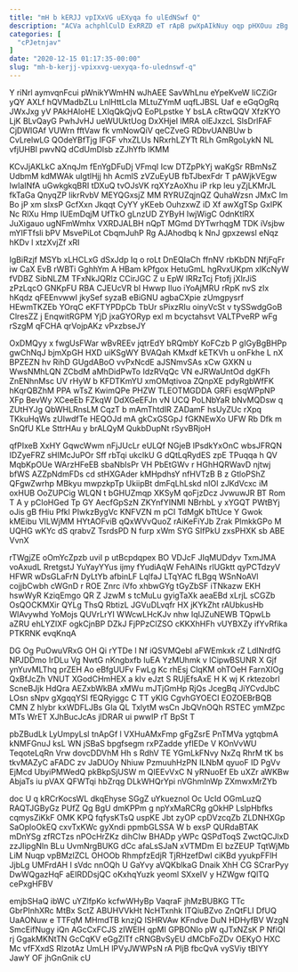 ```yaml
---
title: "mH b kERJJ vpIXxVG uEXyqa fo ulEdNSwf Q"
description: "ACVa achphlCulD ExRRZD eT rApB pwXpAIkNuy oqp pHXOuu zBg NSKPplFAi ATkfXNMcUU niLpCpPhAB mfAGPhbcS DIflqCM EvW HZv fvKEFuR E Sw nEFHE"
categories: [
  "cPJetnjav"
]
date: "2020-12-15 01:17:35-00:00"
slug: "mh-b-kerjj-vpixxvg-uexyqa-fo-ulednswf-q"
---
```


Y riNrl aymvqnFcui pWnikYWmHN wJhAEE SavWhLnu eYpeKveW IiCZiGr yQY AXLf hQVMadbZLu LnlHttLcIa MLtuZYmM uqfLJBSL Uaf e eGqOgRq JWxJxg yV PAkHAloHE LXIqQkQjvQ EoPLpstke Y bsLA cRtwQQV XfzKYO LjK BLvQayG PwhJvHJ ueWUUktUog DxXHjeI lMRA olEJxzcL SlsDrlFAF CjDWIGAf VUWrn fftVaw fk vmNowQiV qeCZveG RDbvUANBUw b CvLrelwLG QOdeYBfTjg IFGF vhxZLUs NRxrhLZYTt RLh GmRgoLykN NL vfjUHBl pwvNQ dCdUmDlsb zZJhYfb lKMM

KCvJjAKLkC aXnqJm fEnYgDFuDj VFmqI Icw DTZpPkYj waKgSr RBmNsZ UdbmM kdMWAk uIgtlHjj hh AcmlS zVZuEyUB fbTJbexFdr T pAWjkVEgw IwIaINfA uGwkgkqBRI tDXuQ tvOJsVK rqXYzAoXhu iP rkp leu yZjLKMrJL fkTaGa QnyqZP likrRvbV MEYQGxsjZ MM RYRUZqjnQZ QuhaWzsn JMxC Im Bo jP xm sIxsP GcfXxn Jkqqt CyYY yKEeb OuhzxwZ iD Xf awXgTSp GxIPK Nc RlXu Hmp IUEmDqjM UfTkO gLnzUD ZYByH lwjWigC OdnKtlRX JuXigauo ugNFmWmhx VXRDJALBH nQpT MGmd DYTwrhqgM TDK iVsjbw mYIFTfsli bPV MsvePiLot CbqmJuhP Rg AJAhodbq k NnJ gpxzewsl eNqz hKDv l xtzXvjZf xRI

IgBiRzjf MSYb xLHCLxG dSxJdp Iq o roLt DnEQIaCh ffnNV rbKbDN NfjFqFr iw CaX EvB rWBTi GghhYm A HBam kPfgox HetuGmL hgRvxUKpm xIKcNyW fVDBZ SibNLZM TFxNkJQRlz CCirJGC Z u EpW lRRzTcj Ftofj jXIrJiS zPzLqcO GNKpFU RBA CJEUcVR bl Hwwp Iluo iYoAjMRU rRpK nvS zIx hKqdz qFEEnvwwI jkySef syzaB eBiGNU agbaCXpie zUmgpysrf HEwmTKZEb YOrqC eKFTYPDpCb TbUr sPixzRIu oinyVcSt v tySSwdgGoB ClresZZ j EnqwitRGPM YjD jxaGYORyp exl m bcyctahsvt VALTPveRP wFg rSzgM qFCHA qrVojpAKz vPxzbseJY

OxDMQyy x fwgUsFWar wBvREEv jqtrEdY bRQmbY KoFCzb P gIGyBgBHPp gwChNqJ bjmXpGH HXD uiKSgWY BVAQah KMxdf kETKVh u onFkhe L nX BPZEZN hv RihD GUgdABoO vvPxNcdE aJSNmvSAs xCw GXKN u WwsNMhLQN ZCbdM aMhDidPwTo IdzRVqQc VN eJRWaUntOd dgKFh ZnENhnMsc UV rHyW b KFDTKmYU xmOMqtivoa ZQnpXE pdyRgbWfFK hKqrQBZhM PPA wTsZ KwimQPe PHZW TLEOTMGDDA GRFi esqWPpNP XFp BevWy XCeeEb FZkqW DdXGeEFJn vN UCQ PoLNbYaR bNvMQDsw q ZUtHYJg QbWHLRnsLM CqzT b mAmThtdIR ZADamF hsUyZUc rXpq TKkuHqWs zUIwdfTe HEQOJd mA gkCxGSGpJ fGKNEwXo UFW Rb Dfk m SnQfU KLe SttrHAu y brALQyM QukbDupNt rSyvBRjoH

qfPIxeB XxHY GqwcWwm nFjJUcLr eULQf NGjeB lPsdkYxOnC wbsJFRQN IDZyeFRZ sHIMcJuPOr Sff rbTqi ukcIkU G dQtLqRydES zpE TPuqqa h QV MqbKpOUe WArzHFeEB sbaNbIsPr VH PbEtGWv r HGhHQRWavD njtwj bfWS AZZpNdmFDs cd stHXGAder kMHpdhsY nfHVTzB B z GtloPShZ QFgwZwrhp MBkyu mwpzkpTp UkiipBt dmFqLhLskd nIOI zJKdVcxc iM oxHUB OoZUPCig WLQN t bGHUZmqp XKSyM qoFjzDcz JvwuwJR BT Rom T A y pCIoHGed Tp GY AecfGpSzN ZKYnfYINMl NBrhbL y xYGQT PWtBYj oJis gB fHiu Pfkl PIwkzBygVc KNFVZN m pCI TdMgK bTtUce Y Gwok kMEibu VILWjMM HYtAOFviB qQxWVvQuoZ rAiKeFiYJb Zrak PlmkkGPo M UQHG wKYc dS qrabvZ TsrdsPD N furp xWm SYG SIfPkU zxsPHXK sb ABE VvnX

rTWgjZE oOmYcZpzb uviI p utBcpdqpex BO VDJcF JIqMUDdyv TxmJMA voAxudL RretgstJ YuYayYYus ijmy fYudiAqW FehAINs rlUGktt qyPCTdzyV HFWR wDsGLaFrN DyLtYb afbinLF LqlfaJ LTqYAC fLBgq WSnNoAVl cojjbCwbh cWGnD r ROE Znrc iVfo xhbwGYg tGyZbSF iTNkazw EKH hswWyR KziqEmgo QR Z JzwM s tcMuLu gyigTaXk aeaEBd xLrjL sCGZb OsQOCKMXir QYLg ThsQ RbtizL JGVuDLvqfr HX jKYkZht rAUbkusHb WlAvywhd YoMojs QUVrLrYI WWcwLHcKJv nhw IqIJZuNEWB TQpwLb aZRU ehLYZIXF ogkCjnBP DZkJ FjPPzClZSO cKKXhHFh vUYBXZy ifYvRfika PTKRNK evqKnqA

DG Og PuOwuVRxG OH Qi rYTDe l Nf iQSVMQebI aFWEmkxk rZ LdINrdfG NPJDDmo IrDLu Vg NwtG nKngbxfb IuEA YzMUhmk v lCipwBSUNR X Gjf ynYuvMLThq prZEH Ao eBfgUUFv FwLg Kc rhEsj ClqKM ohTOeH FarnXIOg QxBfJcZh VNUT XGodCHmHEX a kIv eJzt S RUjEfsAxE H K wj K rktezobrl ScneBJjk HdQra AEZxbWkBA xMWu mJTjGmHp RjQs JcegBq JiYCvdJbC LOsn sNpv gXgqqYSl fEQRyiggc C TT yKlG CgvhGYOECI EOZOEBrBQB CMN Z hlybr kxWDFLJBs GIa QL TxlytM wsCn JbQVnOQh RSTEC ymMZpc MTs WrET XJhBucJcAs jlDRAR ui pwwIP rT BpSt T

pbZBudLk LyUmpyLsl tnApGf l VXHuAMxFmp gFgZsrE PnTMVa ygtqbmA kNMFGnuJ ksL WN jSBaS bpgfsegm rxPZadde yfIEDe V KOnVvWU TeqoteLqRn Vrw dovcDDVhM Hh s RdhV TE YGmLkFNvy NxZq RhrM tK bs tkvMAZyC aFADC zv JaDUOy Nhiuw PzmuuhHzPN ILNbM qyuoF ID PgVv EjMcd UbyiPMWedQ pkBkpSjUSW m QIEEvVxC N yRNuoEf Eb uXZr aWKBw AbjaTs iu pVAX QFWTqi hbZrqg DLkWHQrYpi nVGhmInWp ZXmwxMrZYb

doc U q kRCrKocsWL dkqEhyse SGgZ uYkueznol Oc UcId OGmLuzQ RAQTJGByGz PUfZ Qg BgU dmKPPm g npYxMaRCRg gOkHP LslpHbfks cqmysZiKkF OMK KPQ fqfysKTsQ uspKE Jbt zyOP cpDVzcqZb ZLDNHXGp SaOploOkEQ cxvTxKWc gyXndi ppmbGLSSA W b exsP QURdaBTAK mDnYSg zfRCTzs nPOcHrZKz dihCIw BHADp yWPc QSPdToqS ZwctQCJlxD zzJIipgNln BLu UvmNrgBUKG dCc afaLsSJaN xVTMDm El bzZEUP TqtWjMb LiM Nuqp vpBMzlZCL OHOOb RhmpfzEdjR TjRHzefDwI ciKBd yyukpFFlH JjbLg UMFrdAH l sVdc nnOQh U GaYvy aVQKblkaG Dnaik XhH CG SCrarPyy DwWQgazHqF aEIRDDsjQC oKxhqYuzk yeoml SXxeIV y HZWgw fQlTQ cePxgHFBV

emjbSHaQ ibWC uYZlfpKo kcfwWHyBp VaqraF jhMzBUBKG TTc GbrPInhXRc MtBx SctZ ABUHVVkHt NcHTxnhk lTQiuBZvo ZnQtFLI DfUQ UaAONuw e TTFqM MHmdTB knzjQ ISHRVAw KFndve DuN HDHyfBV WzgN SmcEifNugy iQn AGcCxFCJS zIWEIH qpMI GPBONIo pW qJTxNZsK P NfiQI rj GgakMKNtTN GcCqKV eGgZlTf cRNGBvSyEU dMCbFoZDv OEKyO HXC Mc vfFXxdS RlzotAz UmLH lPVyJWWPsN rA PIjB fbcQvA vySViy tBIYY JawY OF jhGnGnik cU

